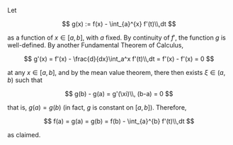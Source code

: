 Let 

$$
g(x) := f(x) - \int_{a}^{x} f'(t)\\,dt 
$$

as a function of $x\in [a,b]$, with $a$ fixed. By continuity of $f'$, the function
$g$ is well-defined. By another Fundamental Theorem of Calculus,

$$
g'(x) = f'(x) - \frac{d}{dx}\int_a^x f'(t)\\,dt = f'(x) - f'(x) = 0
$$

at any $x\in [a,b]$, and by the mean value theorem, there then exists
$\xi\in (a, b)$ such that

$$
g(b) - g(a) = g'(\xi)\\, (b-a) = 0
$$

that is, $g(a)=g(b)$ (in fact, $g$ is constant on $[a,b]$). Therefore,

$$
f(a) = g(a) = g(b) = f(b) - \int_{a}^{b} f'(t)\\,dt 
$$

as claimed.
